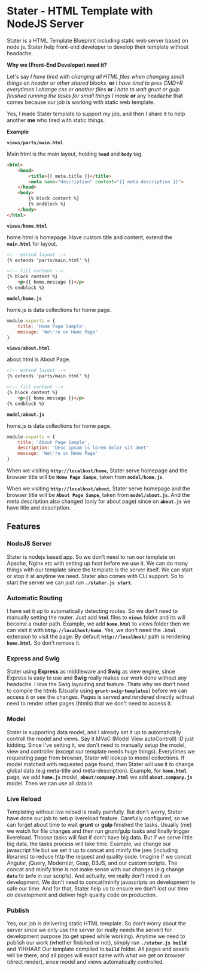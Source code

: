 # **Stater - HTML Template with NodeJS Server**

Stater is a HTML Template Blueprint including static web server based on node js. Stater help front-end developer to develop their template without headache.

**Why we (Front-End Developer) need it?**

Let's say *I have tired with changing all HTML files when changing small things on header or other shared blocks.* **or** *I have tired to pres CMD+R everytimes I change css or another files* **or** *I hate to wait grunt or gulp finished running the tasks for small things I made* **or** any headache that comes because our job is working with static web template.

Yes, I made Stater template to support my job, and then I share it to help another **me** who tired with static things.

**Example**

**`views/parts/main.html`**

Main html is the main layout, holding **`head`** and **`body`** tag.

```html
<html>
	<head>
    	<title>{{ meta.title }}</title>
        <meta name="description" content="{{ meta.description }}">
    </head>
    <body>
    	{% block content %}
        {% endblock %}
    </body>
</html>
```

**`views/home.html`**

home.html is homepage. Have custom title and content, extend the **`main.html`** for layout.

```html
<!-- extend layout -->
{% extends 'parts/main.html' %}

<!-- fill content -->
{% block content %}
	<p>{{ home.message }}</p>
{% endblock %}

```

**`model/home.js`**

home.js is data collections for home page.

```js
module.exports = {
	title: 'Home Page Sample',
    message: 'We\'re on Home Page'
}
```

**`views/about.html`**

about.html is About Page.

```html
<!-- extend layout -->
{% extends 'parts/main.html' %}

<!-- fill content -->
{% block content %}
	<p>{{ home.message }}</p>
{% endblock %}

```

**`model/about.js`**

home.js is data collections for home page.

```js
module.exports = {
	title: 'About Page Sample',
    description: 'Desc ipsum is lorem dolor sit amet'
    message: 'We\'re on Home Page'
}
```

When we visiting **`http://localhost/home`**, Stater serve homepage and the browser title will be **`Home Page Sampe`**, taken from **`model/home.js`**.

When we visiting **`http://localhost/about`**, Stater serve homepage and the browser title will be **`About Page Sampe`**, taken from **`model/about.js`**. And the meta description also changed (only for about page) since on **`about.js`** we have title and description.


## **Features**

### **NodeJS Server**

Stater is nodejs based app. So we don't need to run our template on Apache, Nginx etc with setting up host before we use it. We can do many things with our template since the template is the server itself. We can start or stop it at anytime we need. Stater also comes with CLI support. So to start the server we can just run **`./stater.js start`**.

### **Automatic Routing**

I have set it up to automatically detecting routes. So we don't need to manually setting the router. Just add **`html`** files to **`views`** folder and its will become a router path. Example, we add **`home.html`** to views folder then we can visit it with **`http://localhost/home`**. Yes, we don't need the **`.html`** extension to visit the page. By default **`http://localhost/`** path is rendering **`home.html`**. So don't remove it.

### **Express and Swig**

Stater using **Express** as middleware and **Swig** as view engine, since Express is easy to use and **Swig** really makes our work done without any headache. I love the Swig layouting and feature. Thats why we don't need to compile the htmls (Usually using **`grunt-swig-templates`**) before we can access it or see the changes. Pages is served and rendered directly without need to render other pages (htmls) that we don't need to access it.

### **Model**

Stater is supporting data model, and I already set it up to automatically controll the model and views. Say it MVaC (Model View autoControll) :D just kidding. Since I've setting it, we don't need to manually setup the model, view and controller (except our template needs huge things). Everytimes we requesting page from browser, Stater will lookup to model collections. If model matched with requested page found, then Stater will use it to change global data (e.g meta-title and meta-description). Example, for **`home.html`** page, we add **`home.js`** model, **`about/company.html`** we add **`about.company.js`** model. Then we can use all data in 

### **Live Reload**

Templating without live reload is really painfully. But don't worry, Stater have done our job to setup livereload feature. Carefully configured, so we can forget about time to wait **grunt** or **gulp** finished the tasks. Usually (me) we watch for file changes and then run grunt/gulp tasks and finally trigger livereload. Thoose tasks will fast if don't have big data. But if we serve little big data, the tasks process will take time. Example, we change our javascript file but we set it up to concat and minify the jses (including libraries) to reduce http the request and quality code. Imagine if we concat Angular, jQuery, Modernizr, Gsap, D3JS, and our custom scripts. The concat and minify time is not make sense with our changes (e.g change **`data`** to **`info`** in our scripts). And actually, we really don't need it on development. We don't need to concat/minify javascripts on development to safe our time. And for that, Stater help us to ensure we don't lost our time on development and deliver high quality code on production.

### **Publish**

Yes, our job is delivering static HTML template. So don't worry about the server since we only use the server (or really needs the server) for development purpose (to get speed while working). Anytime we need to publish our work (whether finished or not), simply run **`./stater.js build`** and YIHHAA!! Our template compiled to **`build`** folder. All pages and assets will be there, and all pages will exact same with what we get on browser (direct render), since model and views automatically controlled.







